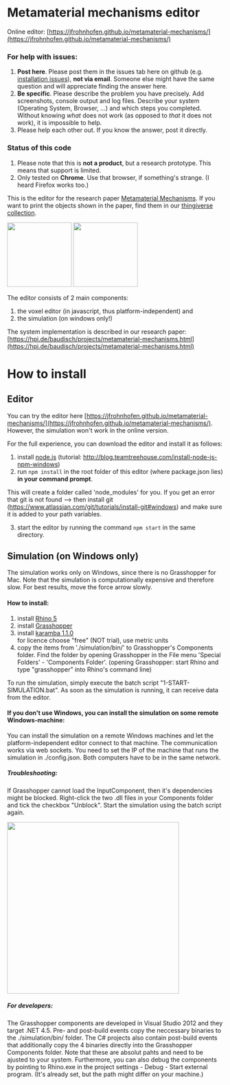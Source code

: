 # Metamaterial mechanisms editor

Online editor: [https://jfrohnhofen.github.io/metamaterial-mechanisms/](https://jfrohnhofen.github.io/metamaterial-mechanisms/)

### For help with issues:
1. **Post here**. Please post them in the issues tab here on github (e.g. [installation issues](https://github.com/jfrohnhofen/metamaterial-mechanisms/issues/2)), **not via email**. Someone else might have the same question and will appreciate finding the answer here.
2. **Be specific**. Please describe the problem you have precisely. Add screenshots, console output and log files. Describe your system (Operating System, Browser, ...) and which steps you completed. Without knowing *what* does not work (as opposed to *that* it does not work), it is impossible to help. 
3. Please help each other out. If you know the answer, post it directly.

### Status of this code
1. Please note that this is **not a product**, but a research prototype. This means that support is limited.
2. Only tested on **Chrome**. Use that browser, if something's strange. (I heard Firefox works too.) 


This is the editor for the research paper [Metamaterial Mechanisms](https://hpi.de/baudisch/projects/metamaterial-mechanisms.html). If you want to print the objects shown in the paper, find them in our [thingiverse collection](http://www.thingiverse.com/HassoPlattnerInstitute_HCI/collections/metamaterial-mechanisms).

<img src="https://hpi.de/fileadmin/_processed_/csm_WEB_door_frontal-01_e7de4434b2.png" height="150" />
<img src="https://hpi.de/fileadmin/_processed_/csm_WEB_editor-01_1d3222effd.png" height="150" />

The editor consists of 2 main components: 

1. the voxel editor (in javascript, thus platform-independent) and 
2. the simulation (on windows only!)

The system implementation is described in our research paper: [https://hpi.de/baudisch/projects/metamaterial-mechanisms.html](https://hpi.de/baudisch/projects/metamaterial-mechanisms.html)


# How to install

## Editor
You can try the editor here [https://jfrohnhofen.github.io/metamaterial-mechanisms/](https://jfrohnhofen.github.io/metamaterial-mechanisms/). However, the simulation won't work in the online version.

For the full experience, you can download the editor and install it as follows:

1. install [node.js](https://nodejs.org/en/) (tutorial: http://blog.teamtreehouse.com/install-node-js-npm-windows)
2. run ```npm install``` in the root folder of this editor (where package.json lies) **in your command prompt**. 

This will create a folder called 'node_modules' for you. 
If you get an error that git is not found --> then install git (https://www.atlassian.com/git/tutorials/install-git#windows) and make sure it is added to your path variables.

3. start the editor by running the command ```npm start``` in the same directory.



## Simulation (on Windows only)
The simulation works only on Windows, since there is no Grasshopper for Mac. Note that the simulation is computationally expensive and therefore slow. For best results, move the force arrow slowly.  


#### How to install:

1. install [Rhino 5](http://www.rhino3d.com/download)
2. install [Grasshopper](http://www.grasshopper3d.com/page/download-1)
3. install [karamba 1.1.0](http://www.food4rhino.com/app/karamba?etx=)  
    for licence choose "free" (NOT trial), use metric units
4. copy the items from './simulation/bin/' to Grasshopper's Components folder. Find the folder by opening Grasshopper in the File menu 'Special Folders' - 'Components Folder'. (opening Grasshopper: start Rhino and type "grasshopper" into Rhino's command line)

To run the simulation, simply execute the batch script "1-START-SIMULATION.bat". As soon as the simulation is running, it can receive data from the editor.


#### If you don't use Windows, you can install the simulation on some remote Windows-machine: 
You can install the simulation on a remote Windows machines and let the platform-independent editor connect to that machine. The communication works via web sockets. You need to set the IP of the machine that runs the simulation in ./config.json. Both computers have to be in the same network.


##### Troubleshooting: 
If Grasshopper cannot load the InputComponent, then it's dependencies might be blocked. Right-click the two .dll files in your Components folder and tick the checkbox "Unblock". Start the simulation using the batch script again.

<img src="https://www13.hpi.uni-potsdam.de/fileadmin/user_upload/fachgebiete/baudisch/projects/metamaterial/metamaterial-mechanisms/deploy-info--unblock_dll.jpg" width="400" />


##### For developers:
The Grasshopper components are developed in Visual Studio 2012 and they target .NET 4.5. Pre- and post-build events copy the neccessary binaries to the ./simulation/bin/ folder. The C# projects also contain post-build events that additionally copy the 4 binaries directly into the Grasshopper Components folder. Note that these are absolut pahts and need to be ajusted to your system. Furthermore, you can also debug the components by pointing to Rhino.exe in the project settings - Debug - Start external program. (It's already set, but the path might differ on your machine.)
